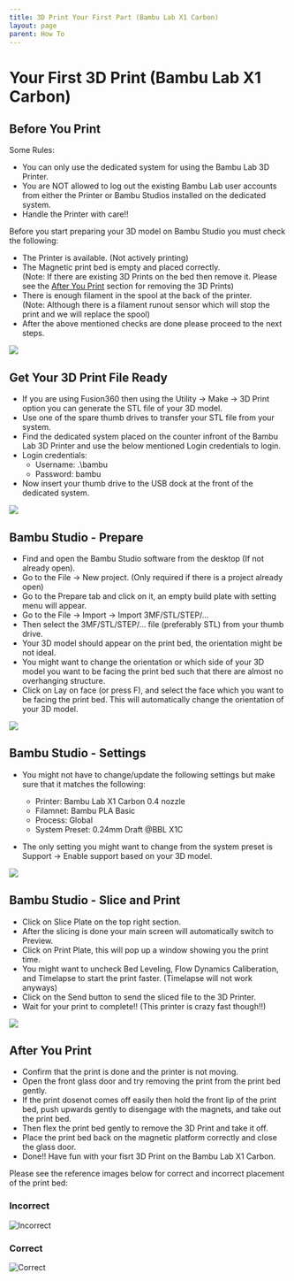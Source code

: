 ```yaml
---
title: 3D Print Your First Part (Bambu Lab X1 Carbon)
layout: page
parent: How To
---
```


# Your First 3D Print (Bambu Lab X1 Carbon)

## Before You Print

Some Rules:
- You can only use the dedicated system for using the Bambu Lab 3D Printer.
- You are NOT allowed to log out the existing Bambu Lab user accounts from either the Printer or Bambu Studios installed on the dedicated system.
- Handle the Printer with care!!

Before you start preparing your 3D model on Bambu Studio you must check the following:
  - The Printer is available. (Not actively printing)
  - The Magnetic print bed is empty and placed correctly. <br />
  (Note: If there are existing 3D Prints on the bed then remove it. Please see the [After You Print](#after-you-print) section for removing the 3D Prints)
  - There is enough filament in the spool at the back of the printer. <br />
  (Note: Although there is a filament runout sensor which will stop the print and we will replace the spool)
- After the above mentioned checks are done please proceed to the next steps.

![](/assets/images/Bambu_lab/Bambu_lab_x1_carbon.png)

## Get Your 3D Print File Ready

- If you are using Fusion360 then using the Utility -> Make -> 3D Print option you can generate the STL file of your 3D model.
- Use one of the spare thumb drives to transfer your STL file from your system.
- Find the dedicated system placed on the counter infront of the Bambu Lab 3D Printer and use the below mentioned Login credentials to login.
- Login credentials: 
  - Username: .\bambu 
  - Password: bambu
- Now insert your thumb drive to the USB dock at the front of the dedicated system.

![](/assets/images/Bambu_lab/Dedicated_system.png)

## Bambu Studio - Prepare

- Find and open the Bambu Studio software from the desktop (If not already open).
- Go to the File -> New project. (Only required if there is a project already open)
- Go to the Prepare tab and click on it, an empty build plate with setting menu will appear. 
- Go to the File -> Import -> Import 3MF/STL/STEP/...
- Then select the 3MF/STL/STEP/... file (preferably STL) from your thumb drive.
- Your 3D model should appear on the print bed, the orientation might be not ideal.
- You might want to change the orientation or which side of your 3D model you want to be facing the print bed such that there are almost no overhanging structure.
- Click on Lay on face (or press F), and select the face which you want to be facing the print bed. This will automatically change the orientation of your 3D model.

![](/assets/images/Bambu_lab/Bambu_Studios_Tutorial-Prepare.gif)

## Bambu Studio - Settings

- You might not have to change/update the following settings but make sure that it matches the following:

  - Printer: Bambu Lab X1 Carbon 0.4 nozzle
  - Filamnet: Bambu PLA Basic
  - Process: Global
  - System Preset: 0.24mm Draft @BBL X1C

- The only setting you might want to change from the system preset is Support -> Enable support based on your 3D model.

![](/assets/images/Bambu_lab/Bambu_Studios_Tutorial-Settings.gif)

## Bambu Studio - Slice and Print

- Click on Slice Plate on the top right section.
- After the slicing is done your main screen will automatically switch to Preview.
- Click on Print Plate, this will pop up a window showing you the print time.
- You might want to uncheck Bed Leveling, Flow Dynamics Caliberation, and Timelapse to start the print faster. (Timelapse will not work anyways)
- Click on the Send button to send the sliced file to the 3D Printer.
- Wait for your print to complete!! (This printer is crazy fast though!!)

![](/assets/images/Bambu_lab/Bambu_Studios_Tutorial-Slice&print.gif) 

## After You Print

- Confirm that the print is done and the printer is not moving.
- Open the front glass door and try removing the print from the print bed gently.
- If the print dosenot comes off easily then hold the front lip of the print bed, push upwards gently to disengage with the magnets, and take out the print bed.
- Then flex the print bed gently to remove the 3D Print and take it off.
- Place the print bed back on the magnetic platform correctly and close the glass door.
- Done!! Have fun with your fisrt 3D Print on the Bambu Lab X1 Carbon.

Please see the reference images below for correct and incorrect placement of the print bed:

### Incorrect

![Incorrect](/assets/images/Bambu_lab/Incorrect_bed_placement.png) 

### Correct

![Correct](/assets/images/Bambu_lab/correct_bed_placement.png) 

